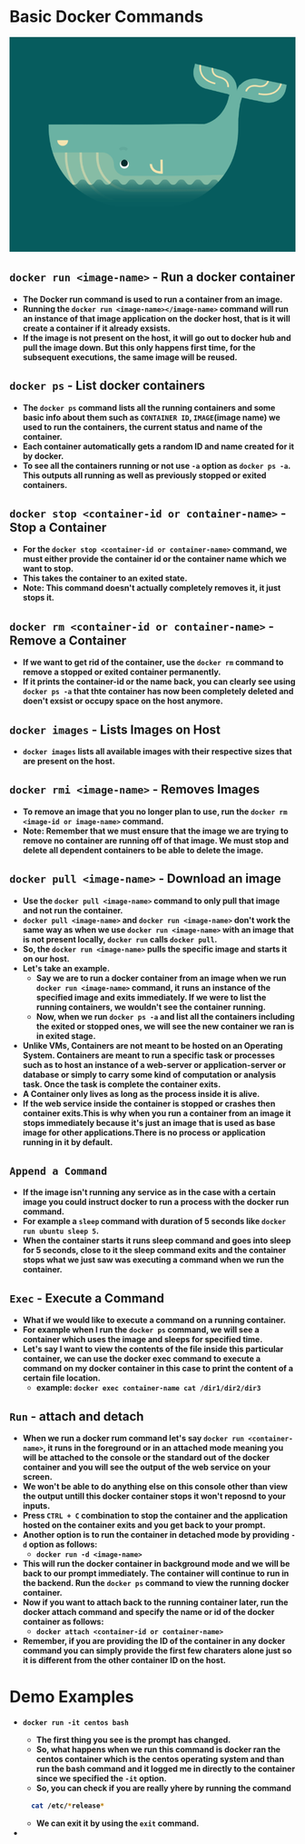 <p align="justify">
<strong>

# Basic Docker Commands

![](https://github.com/amandewatnitrr/docker-tutorial/blob/master/imgs/docker-volume-mapping-header.gif)

## `docker run <image-name>` - Run a docker container

- The Docker run command is used to run a container from an  image.
- Running the `docker run <image-name></image-name>` command will run an instance of that image application on the docker host, that is it will create a container if it already exsists.
- If the image is not present on the host, it will go out to docker hub and pull the image down. But this only happens first time, for the subsequent executions, the same image will be reused.

## `docker ps` - List docker containers

- The `docker ps` command lists all the running containers and some basic info about them such as `CONTAINER ID`, `IMAGE`(image name) we used to run the containers, the current status and name of the container.
- Each container automatically gets a random ID and name created for it by docker.
- To see all the containers running or not use `-a` option as `docker ps -a`. This outputs all running as well as previously stopped or exited containers.

## `docker stop <container-id or container-name>` - Stop a Container

- For the `docker stop <container-id or container-name>` command, we must either provide the container id or the container name which we want to stop.
- This takes the container to an exited state.
- Note: This command doesn't actually completely removes it, it just stops it.

## `docker rm <container-id or container-name>` - Remove a Container

- If we want to get rid of the container, use the `docker rm` command to remove a stopped or exited container permanently.
- If it prints the container-id or the name back, you can clearly see using `docker ps -a` that thte container has now been completely deleted and doen't exsist or occupy space on the host anymore.

## `docker images` - Lists Images on Host

- `docker images` lists all available images with their respective sizes that are present on the host.

## `docker rmi <image-name>` - Removes Images

- To remove an image that you no longer plan to use, run the `docker rm <image-id or image-name>` command.
- Note: Remember that we must ensure that the image we are trying to remove no container are running off of that image. We must stop and delete all dependent containers to be able to delete the image.

## `docker pull <image-name>` - Download an image

- Use the `docker pull <image-name>` command to only pull that image and not run the container.
- `docker pull <image-name>` and `docker run <image-name>` don't work the same way as when we use `docker run <image-name>` with an image that is not present locally, `docker run` calls `docker pull`.
- So, the `docker run <image-name>` pulls the specific image and starts it on our host.
- Let's take an example.
  - Say we are to run a docker container from an image when we run `docker run <image-name>` command, it runs an instance of the specified image and exits immediately. If we were to list the running containers, we wouldn't see the container running.
  - Now, when we run `docker ps -a` and list all the containers including the exited or stopped ones, we will see the new container we ran is in exited stage.
- Unlike VMs, Containers are not meant to be hosted on an Operating System. Containers are meant to run a specific task or processes such as to host an instance of a web-server or application-server or database or simply to carry some kind of computation or analysis task. Once the task is complete the container exits.
- A Container only lives as long as the process inside it is alive.
- If the web service inside the container is stopped or crashes then container exits.This is why when you run a container from an image it stops immediately because it's just an image that is used as base image for other applications.There is no process or application running in it by default.

## `Append a Command`

- If the image isn't running any service as in the case with a certain image you could instruct docker to run a process with the docker run command.
- For example a `sleep` command with duration of 5 seconds like `docker run ubuntu sleep 5`.
- When the container starts it runs sleep command and goes into sleep for 5 seconds, close to it the sleep command exits and the container stops what we just saw was executing a command when we run the container.

## `Exec` - Execute a Command

- What if we would like to execute a command on a running container.
- For example when I run the `docker ps` command, we will see a container which uses the image and sleeps for specified time.
- Let's say I want to view the contents of the file inside this particular container, we can use the docker exec command to execute a command on my docker container in this case to print the content of a certain file location.
  - example:
    `docker exec container-name cat /dir1/dir2/dir3`

## `Run` - attach and detach

- When we run a docker rum command let's say `docker run <container-name>`, it runs in the foreground or in an attached mode meaning you will be attached to the console or the standard out of the docker container and you will see the output of the web service on your screen.
- We won't be able to do anything else on this console other than view the output untill this docker container stops it won't reposnd to your inputs.
- Press `CTRL + C` combination to stop the container and the application hosted on the container exits and you get back to your prompt.
- Another option is to run the container in detached mode by providing `-d` option as follows:
  - `docker run -d <image-name>`
- This will run the docker container in background mode and we will be back to our prompt immediately. The container will continue to run in the backend. Run the `docker ps` command to view the running docker container.
- Now if you want to attach back to the running container later, run the docker attach command and specify the name or id of the docker container as follows:
  - `docker attach <container-id or container-name>`
- Remember, if you are providing the ID of the container in any docker command  you can simply provide the first few charaters alone just so it is different from the other container ID on the host.

# Demo Examples

- `docker run -it centos bash`
  - The first thing you see is the prompt has changed.
  - So, what happens when we run this command is docker ran the centos container which is the centos operating system and than run the bash command and it logged me in directly to the container since we specified the `-it` option.
  - So, you can check if you are really yhere by running the command

  ```bash
    cat /etc/*release*    
  ```

  - We can exit it by using the `exit` command.

- 

</strong>
</p>
